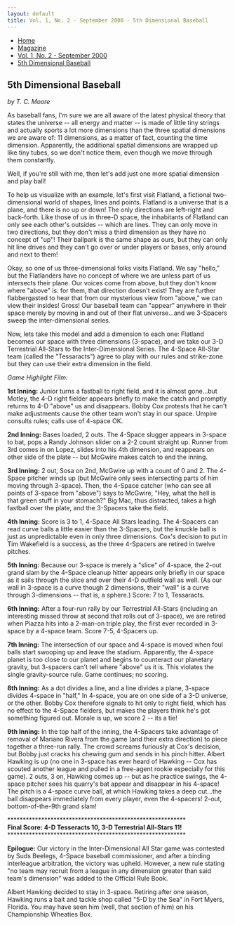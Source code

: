 ```yaml
---
layout: default
title: Vol. 1, No. 2 - September 2000 - 5th Dimensional Baseball
---
```

<nav class="breadcrumb" aria-label="breadcrumbs">
  <ul>
    <li><a href="{{ site.url }}{{ site.baseurl }}/index.html">Home</a></li>
    <li><a href="../magazine.html">Magazine</a></li>
    <li><a href="bi_vol_1_no_2_home.html">Vol. 1, No. 2 - September 2000</a></li>
    <li class="is-active"><a href="#" aria-current="page">5th Dimensional Baseball</a></li>
  </ul>
</nav>

<section class="storycontent">
  <h1>5th Dimensional Baseball</h1>
  <p><em>by T. C. Moore</em></p>

<p>
  As baseball fans, I'm sure we are all aware of the latest physical theory that states the universe -- all energy and matter -- is made of little tiny strings and actually sports a lot more dimensions than the three spatial dimensions we are aware of:  11 dimensions, as a matter of fact, counting the time dimension. Apparently, the additional spatial dimensions are wrapped up like tiny tubes, so we don't notice them, even though we move through them constantly.
</p>

<p>
  Well, if you're still with me, then let's add just one more spatial dimension and play ball!
</p>

<p>
  To help us visualize with an example, let's first visit Flatland, a fictional two-dimensional world of shapes, lines and points. Flatland is a universe that is a plane, and there is no up or down! The only directions are left-right and back-forth. Like those of us in three-D space, the inhabitants of Flatland can only see each other's outsides -- which are lines. They can only move in two directions, but they don't miss a third dimension as they have no concept of "up"! Their ballpark is the same shape as ours, but they can only hit line drives and they can't go over or under players or bases, only around and next to them!
</p>

<p>
  Okay, so one of us three-dimensional folks visits Flatland. We say "hello," but the Flatlanders have no concept of where we are unless part of us intersects their plane. Our voices come from above, but they don't know where "above" is: for them, that direction doesn't exist! They are further flabbergasted to hear that from our mysterious view from "above," we can view their insides! Gross! Our baseball team can "appear" anywhere in their space merely by moving in and out of their flat universe...and we 3-Spacers sweep the inter-dimensional series.
</p>

<p>
  Now, lets take this model and add a dimension to each one: Flatland becomes our space with three dimensions (3-space), and we take our 3-D Terrestrial All-Stars to the Inter-Dimensional Series. The 4-Space All-Star team (called the "Tessaracts") agree to play with our rules and strike-zone but they can use their extra dimension in the field.
</p>

<p>
  <em>Game Highlight Film:</em>
</p>

<p>
  <strong>1st Inning:</strong> Junior turns a fastball to right field, and it is almost gone...but Motley, the 4-D right fielder appears briefly to make the catch and promptly returns to 4-D "above" us and disappears. Bobby Cox protests that he can't make adjustments cause the other team won't stay in our space.  Umpire consults rules; calls use of 4-space OK.
</p>

<p>
  <strong>2nd Inning:</strong> Bases loaded, 2 outs.  The 4-Space slugger appears in 3-space to bat, pops a Randy Johnson slider on a 2-2 count straight up. Runner from 3rd comes in on Lopez, slides into his 4th dimension, and reappears on other side of the plate -- but McGwire makes catch to end the inning.
</p>

<p>
  <strong>3rd Inning:</strong> 2 out, Sosa on 2nd, McGwire up with a count of 0 and 2.  The 4-Space pitcher winds up (but McGwire only sees intersecting parts of him moving through 3-space).  Then, the 4-Space catcher (who can see all points of 3-space from "above") says to McGwire, "Hey, what the hell is that green stuff in your stomach?"  Big Mac, thus distracted, takes a high fastball over the plate, and the 3-Spacers take the field.
</p>

<p>
  <strong>4th Inning:</strong> Score is 3 to 1, 4-Space All Stars leading.  The 4-Spacers can read curve balls a little easier than the 3-Spacers, but the knuckle ball is just as unpredictable even in only three dimensions.  Cox's decision to put in Tim Wakefield is a success, as the three 4-Spacers are retired in twelve pitches.
</p>

<p>
  <strong>5th Inning:</strong> Because our 3-space is merely a "slice" of 4-space, the 2-out grand slam by the 4-Space cleanup hitter appears only briefly in our space as it sails through the slice and over their 4-D outfield wall as well. (As our wall in 3-space is a curve though 2 dimensions, their "wall" is a curve through 3-dimensions -- that is, a sphere.)  Score: 7 to 1, Tessaracts.
</p>

<p>
  <strong>6th Inning:</strong> After a four-run rally by our Terrestrial All-Stars (including an interesting missed throw at second that rolls out of 3-space), we are retired when Piazza hits into a 2-man-on triple play, the first ever recorded in 3-space by a 4-space team.  Score 7-5, 4-Spacers up.
</p>

<p>
  <strong>7th Inning:</strong> The intersection of our space and 4-space is moved when foul balls start swooping up and leave the stadium. Apparently, the 4-space planet is too close to our planet and begins to counteract our planetary gravity, but 3-spacers can't tell where "above" us it is. This violates the single gravity-source rule. Game continues; no scoring.
</p>

<p>
  <strong>8th Inning:</strong> As a dot divides a line, and a line divides a plane, 3-space divides 4-space in "half," In 4-space, you are on one side of a 3-D universe, or the other. Bobby Cox therefore signals to hit only to right field, which has no effect to the 4-Space fielders, but makes the players think he's got something figured out. Morale is up, we score 2 -- its a tie!
</p>

<p>
  <strong>9th Inning:</strong> In the top half of the inning, the 4-Spacers take advantage of removal of Mariano Rivera from the game (and their extra direction) to piece together a three-run rally. The crowd screams furiously at Cox's decision, but Bobby just cracks his chewing gum and sends in his pinch hitter. Albert Hawking is up (no one in 3-space has ever heard of Hawking -- Cox has scouted another league and pulled in a free-agent rookie especially for this game). 2 outs, 3 on, Hawking comes up -- but as he practice swings, the 4-space pitcher sees his quarry's bat appear and disappear in his 4-space! The pitch is a 4-space curve ball, at which Hawking takes a deep cut...the ball disappears immediately from every player, even the 4-spacers! 2-out, bottom-of-the-9th grand slam!
</p>

<p>
  **********************************************************<br />
  <strong>Final Score: 4-D Tesseracts 10,  3-D Terrestrial All-Stars 11!</strong><br />
  **********************************************************<br />
</p>

<p>
  <strong>Epilogue:</strong>  Our victory in the Inter-Dimensional All Star game was contested by Suds Beelegs, 4-Space baseball commissioner, and after a binding interleague arbitration, the victory was upheld.  However, a new rule stating "no team may recruit from a league in any dimension greater than said team's dimension" was added to the Official Rule Book.
</p>

<p>
  Albert Hawking decided to stay in 3-space.  Retiring after one season, Hawking runs a bait and tackle shop called "5-D by the Sea" in Fort Myers, Florida. You may have seen him (well, that section of him) on his Championship Wheaties Box.
</p>

</section>
